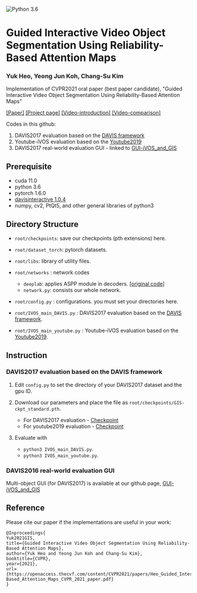 ![Python 3.6](https://img.shields.io/badge/python-3.6-green.svg)
# Guided Interactive Video Object Segmentation Using Reliability-Based Attention Maps
### Yuk Heo, Yeong Jun Koh, Chang-Su Kim

<!--
[[Project page]](http://mcl.korea.ac.kr/yukheo_eccv2020/)
-->

Implementation of CVPR2021 oral paper (best paper candidate), "Guided Interactive Video Object Segmentation Using Reliability-Based Attention Maps"

[[Paper]](http://mcl.korea.ac.kr/~yyuk25/CVPR2021/2021_CVPR_YHEO.pdf)
[[Project page]](http://mcl.korea.ac.kr/yukheo_cvpr2021/)
[[Video-introduction]](https://www.youtube.com/watch?v=J_Gc0N3aXXo)
[[Video-comparison]](https://www.youtube.com/watch?v=-kcqDb96Y0Q)

Codes in this github:

1. DAVIS2017 evaluation based on the [DAVIS framework](https://interactive.davischallenge.org/)
2. Youtube-iVOS evaluation based on the [Youtube2019](https://youtube-vos.org/dataset/)
3. DAVIS2017 real-world evaluation GUI - linked to [GUI-iVOS_and_GIS](https://github.com/yuk6heo/GUI-iVOS_and_GIS)

## Prerequisite
- cuda 11.0
- python 3.6
- pytorch 1.6.0
- [davisinteractive 1.0.4](https://github.com/albertomontesg/davis-interactive)
- numpy, cv2, PtQt5, and other general libraries of python3

## Directory Structure
 * `root/checkpoints`: save our checkpoints (pth extensions) here.
 
 * `root/dataset_torch`: pytorch datasets.
 
 * `root/libs`: library of utility files.

 * `root/networks` : network codes
     - `deeplab`: applies ASPP module in decoders. [[original code]](https://github.com/jfzhang95/pytorch-deeplab-xception/tree/master/modeling)
     - `network.py`: consists our whole network.

 * `root/config.py`  : configurations. you must set your directories here.
 
 * `root/IVOS_main_DAVIS.py` : DAVIS2017 evaluation based on the [DAVIS framework](https://interactive.davischallenge.org/).
  
 * `root/IVOS_main_youtube.py` : Youtube-iVOS evaluation based on the [Youtube2019](https://youtube-vos.org/dataset/).

## Instruction

### DAVIS2017 evaluation based on the DAVIS framework

1. Edit `config.py` to set the directory of your DAVIS2017 dataset and the gpu ID.
2. Download our parameters and place the file as `root/checkpoints/GIS-ckpt_standard.pth`.
    - For DAVIS2017 evaluation - [Checkpoint](https://drive.google.com/file/d/1dkgXJJ2gPYDtPE9yTtlP4Th0iNX5ZG6a/view?usp=sharing)
    - For youtube2019 evaluation - [Checkpoint](https://drive.google.com/file/d/1m52fHwoYt2zupSmqgvDYUTqB24ApX0my/view?usp=sharing)
 
3. Evaluate with
    - `python3 IVOS_main_DAVIS.py`.
    - `python3 IVOS_main_youtube.py`.

### DAVIS2016 real-world evaluation GUI

Multi-object GUI (for DAVIS2017) is available at our github page, [GUI-iVOS_and_GIS](https://github.com/yuk6heo/GUI-iVOS_and_GIS)

## Reference

Please cite our paper if the implementations are useful in your work:
```
@Inproceedings{
Yuk2021GIS,
title={Guided Interactive Video Object Segmentation Using Reliability-Based Attention Maps},
author={Yuk Heo and Yeong Jun Koh and Chang-Su Kim},
booktitle={CVPR},
year={2021},
url={https://openaccess.thecvf.com/content/CVPR2021/papers/Heo_Guided_Interactive_Video_Object_Segmentation_Using_Reliability-Based_Attention_Maps_CVPR_2021_paper.pdf}
}
```
